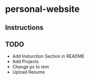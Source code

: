 # personal-website

## Instructions

## TODO
* Add Insturction Section in README
* Add Projects
* Change px to rem
* Upload Resume